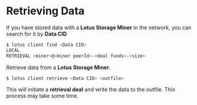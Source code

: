 # Retrieving Data

If you have stored data with a **Lotus Storage Miner** in the network, you can search for it by **Data CID**

```sh
$ lotus client find <Data CID>
LOCAL
RETRIEVAL <miner>@<miner peerId>-<deal funds>-<size>
```

Retrieve data from a **Lotus Storage Miner**.

```sh
$ lotus client retrieve <Data CID> <outfile>
```

This will initiate a **retrieval deal** and write the data to the outfile. This process may take some time.
